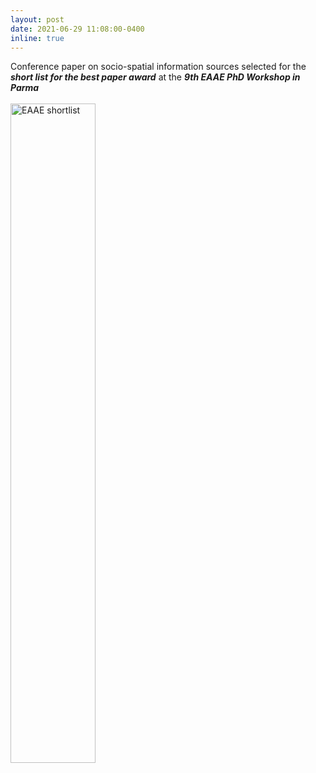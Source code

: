 ```yaml
---
layout: post
date: 2021-06-29 11:08:00-0400
inline: true
---
```


Conference paper on socio-spatial information sources selected for the ***short list for the best paper award*** at the ***9th EAAE PhD Workshop in Parma***
<br>
<br>
<img style="width: 52%; padding-bottom: 25px;" valign="center" src="{{ site.baseurl }}/assets/img/EAAE_shortlist.png" alt="EAAE shortlist">